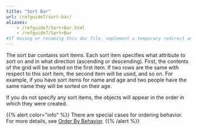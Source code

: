 ```yaml
---
title: "Sort Bar"
url: /refguide7/sort-bar/
aliases:
    - /refguide7/Sort+Bar.html
    - /refguide7/Sort+Bar
#If moving or renaming this doc file, implement a temporary redirect and let the respective team know they should update the URL in the product. See Mapping to Products for more details.
---
```


The sort bar contains sort items. Each sort item specifies what attribute to sort on and in what direction (ascending or descending). First, the contents of the grid will be sorted on the first item. If two rows are the same with respect to this sort item, the second item will be used, and so on. For example, if you have sort items for name and age and two people have the same name they will be sorted on their age.

If you do not specify any sort items, the objects will appear in the order in which they were created.

{{% alert color="info" %}}
There are special cases for ordering behavior. For more details, see [Order By Behavior](/refguide7/ordering-behavior/).
{{% /alert %}}
